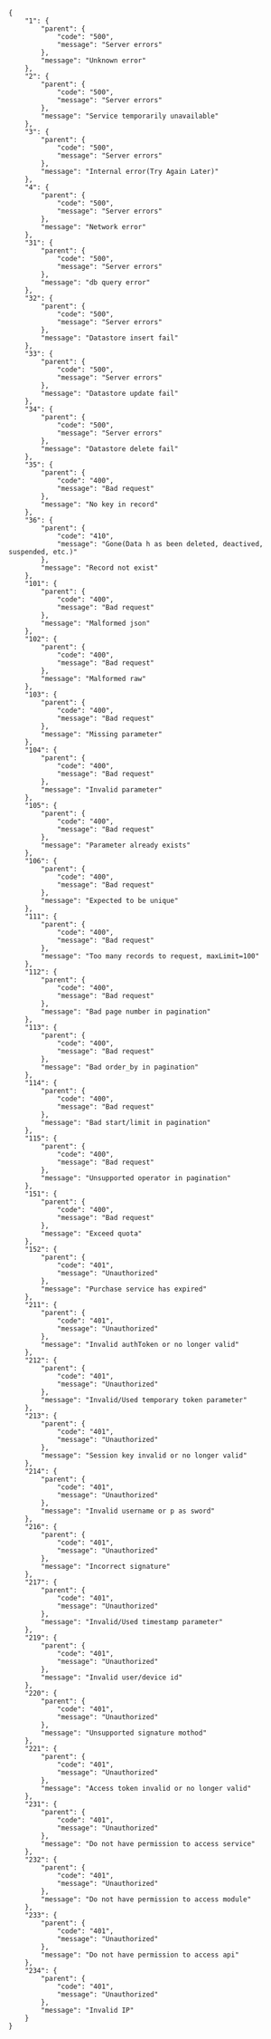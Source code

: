     {
        "1": {
            "parent": {
                "code": "500",
                "message": "Server errors"
            },
            "message": "Unknown error"
        },
        "2": {
            "parent": {
                "code": "500",
                "message": "Server errors"
            },
            "message": "Service temporarily unavailable"
        },
        "3": {
            "parent": {
                "code": "500",
                "message": "Server errors"
            },
            "message": "Internal error(Try Again Later)"
        },
        "4": {
            "parent": {
                "code": "500",
                "message": "Server errors"
            },
            "message": "Network error"
        },
        "31": {
            "parent": {
                "code": "500",
                "message": "Server errors"
            },
            "message": "db query error"
        },
        "32": {
            "parent": {
                "code": "500",
                "message": "Server errors"
            },
            "message": "Datastore insert fail"
        },
        "33": {
            "parent": {
                "code": "500",
                "message": "Server errors"
            },
            "message": "Datastore update fail"
        },
        "34": {
            "parent": {
                "code": "500",
                "message": "Server errors"
            },
            "message": "Datastore delete fail"
        },
        "35": {
            "parent": {
                "code": "400",
                "message": "Bad request"
            },
            "message": "No key in record"
        },
        "36": {
            "parent": {
                "code": "410",
                "message": "Gone(Data h as been deleted, deactived, suspended, etc.)"
            },
            "message": "Record not exist"
        },
        "101": {
            "parent": {
                "code": "400",
                "message": "Bad request"
            },
            "message": "Malformed json"
        },
        "102": {
            "parent": {
                "code": "400",
                "message": "Bad request"
            },
            "message": "Malformed raw"
        },
        "103": {
            "parent": {
                "code": "400",
                "message": "Bad request"
            },
            "message": "Missing parameter"
        },
        "104": {
            "parent": {
                "code": "400",
                "message": "Bad request"
            },
            "message": "Invalid parameter"
        },
        "105": {
            "parent": {
                "code": "400",
                "message": "Bad request"
            },
            "message": "Parameter already exists"
        },
        "106": {
            "parent": {
                "code": "400",
                "message": "Bad request"
            },
            "message": "Expected to be unique"
        },
        "111": {
            "parent": {
                "code": "400",
                "message": "Bad request"
            },
            "message": "Too many records to request, maxLimit=100"
        },
        "112": {
            "parent": {
                "code": "400",
                "message": "Bad request"
            },
            "message": "Bad page number in pagination"
        },
        "113": {
            "parent": {
                "code": "400",
                "message": "Bad request"
            },
            "message": "Bad order_by in pagination"
        },
        "114": {
            "parent": {
                "code": "400",
                "message": "Bad request"
            },
            "message": "Bad start/limit in pagination"
        },
        "115": {
            "parent": {
                "code": "400",
                "message": "Bad request"
            },
            "message": "Unsupported operator in pagination"
        },
        "151": {
            "parent": {
                "code": "400",
                "message": "Bad request"
            },
            "message": "Exceed quota"
        },
        "152": {
            "parent": {
                "code": "401",
                "message": "Unauthorized"
            },
            "message": "Purchase service has expired"
        },
        "211": {
            "parent": {
                "code": "401",
                "message": "Unauthorized"
            },
            "message": "Invalid authToken or no longer valid"
        },
        "212": {
            "parent": {
                "code": "401",
                "message": "Unauthorized"
            },
            "message": "Invalid/Used temporary token parameter"
        },
        "213": {
            "parent": {
                "code": "401",
                "message": "Unauthorized"
            },
            "message": "Session key invalid or no longer valid"
        },
        "214": {
            "parent": {
                "code": "401",
                "message": "Unauthorized"
            },
            "message": "Invalid username or p as sword"
        },
        "216": {
            "parent": {
                "code": "401",
                "message": "Unauthorized"
            },
            "message": "Incorrect signature"
        },
        "217": {
            "parent": {
                "code": "401",
                "message": "Unauthorized"
            },
            "message": "Invalid/Used timestamp parameter"
        },
        "219": {
            "parent": {
                "code": "401",
                "message": "Unauthorized"
            },
            "message": "Invalid user/device id"
        },
        "220": {
            "parent": {
                "code": "401",
                "message": "Unauthorized"
            },
            "message": "Unsupported signature mothod"
        },
        "221": {
            "parent": {
                "code": "401",
                "message": "Unauthorized"
            },
            "message": "Access token invalid or no longer valid"
        },
        "231": {
            "parent": {
                "code": "401",
                "message": "Unauthorized"
            },
            "message": "Do not have permission to access service"
        },
        "232": {
            "parent": {
                "code": "401",
                "message": "Unauthorized"
            },
            "message": "Do not have permission to access module"
        },
        "233": {
            "parent": {
                "code": "401",
                "message": "Unauthorized"
            },
            "message": "Do not have permission to access api"
        },
        "234": {
            "parent": {
                "code": "401",
                "message": "Unauthorized"
            },
            "message": "Invalid IP"
        }
    }
